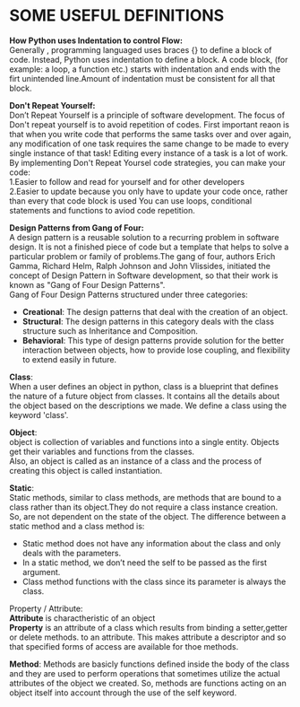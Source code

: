 # SOME USEFUL DEFINITIONS 

**How Python uses Indentation to control Flow:**  
Generally , programming languaged uses braces {} to define a block of code. Instead, Python uses indentation to define a block. A code block, 
(for example: a loop, a function etc.) starts with indentation and ends with the firt unintended line.Amount of indentation must be consistent 
for all that block.
 
**Don't Repeat Yourself:**  
Don’t Repeat Yourself is a principle of software development. The focus of Don't repeat yourself is to avoid repetition of codes. 
First important reaon is that when you write code that performs the same tasks over and over again, any modification of one task requires 
the same change to be made to every single instance of that task! Editing every instance of a task is a lot of work.
By implementing Don't Repeat Yoursel code strategies, you can make your code:  
 1.Easier to follow and read for yourself and for other developers  
 2.Easier to update because you only have to update your code once, rather than every that code block is used
You can use loops, conditional statements and functions to aviod code repetition. 

**Design Patterns from Gang of Four:**  
A design pattern is a reusable solution to a recurring problem in software design. It is not a finished piece of code but a template that 
helps to solve a particular problem or family of problems.The gang of four, authors Erich Gamma, Richard Helm, Ralph Johnson and John Vlissides, initiated the concept of Design Pattern in Software 
development, so that their work is known as "Gang of Four Design Patterns".  
Gang of Four Design Patterns structured under three categories:  
* **Creational**: The design patterns that deal with the creation of an object.  
* **Structural**: The design patterns in this category deals with the class structure such as Inheritance and Composition.  
* **Behavioral**: This type of design patterns provide solution for the better interaction between objects, how to provide lose coupling, and 
flexibility to extend easily in future.

**Class**:  
When a user defines an object in python, class is a blueprint that defines the nature of a future object from classes. It contains   all the details about the object based on the descriptions we made. We define a class using the keyword 'class'.

**Object**:  
object is collection of variables and functions into a single entity. Objects get their variables and functions from the classes.  
Also, an object is called as an instance of a class and the process of creating this object is called instantiation.

**Static**:  
Static methods, similar to class methods, are methods that are bound to a class rather than its object.They do not require a class   instance creation. So, are not dependent on the state of the object. 
The difference between a static method and a class method is:  
* Static method does not have any information about the class and only deals with the parameters.  
* In a static method, we don’t need the self to be passed as the first argument.  
* Class method functions with the class since its parameter is always the class.  


Property / Attribute:  
**Attribute** is charactheristic of an object  
**Property** is an attribute of a class which results from binding a setter,getter or delete methods. to an attribute. This makes   attribute a descriptor and so that specified forms of access are available for thoe methods.  
  
**Method**: 
Methods are basicly functions defined inside the body of the class and they are used to perform operations that sometimes utilize the actual attributes of the object we created. So, methods are functions acting on an object itself into account through the use of the self keyword.
